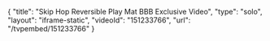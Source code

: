 {
    "title": "Skip Hop Reversible Play Mat BBB Exclusive Video",
    "type": "solo",
    "layout": "iframe-static",
    "videoId": "151233766",
    "url": "\/tvpembed\/151233766"
}